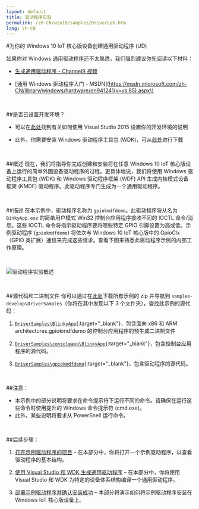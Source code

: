 ```yaml
---
layout: default
title: 驱动程序实验
permalink: /zh-CN/win10/samples/DriverLab.htm
lang: zh-CN
---
```


#为你的 Windows 10 IoT 核心版设备创建通用驱动程序 \(UD\)

如果你对 Windows 通用驱动程序还不太熟悉，我们强烈建议你先阅读以下材料：

* [生成通用驱动程序 - Channel9 视频](https://channel9.msdn.com/Blogs/WinHEC/Building-a-Universal-Driver)

* \[通用 Windows 驱动程序入门 - MSDN\]\(https://msdn.microsoft.com/zh-CN/library/windows/hardware/dn941241(v=vs.85).aspx\)

<br/>

##是否已设置开发环境？

* 可以在[此处]({{site.baseurl}}/{{page.lang}}/win10/SetupPCRPI.htm)找到有关如何使用 Visual Studio 2015 设置你的开发环境的说明

* 此外，你需要安装 Windows 驱动程序工具包 \(WDK\)，可从[此处](https://msdn.microsoft.com/zh-CN/windows/hardware/dn913721)进行下载

<br/>

##概述
现在，我们将指导你完成创建和安装将在任意 Windows 10 IoT 核心版设备上运行的简单外围设备驱动程序的过程。更具体地说，我们将使用 Windows 驱动程序工具包 \(WDK\) 和 Windows 驱动程序框架 \(WDF\) API 生成内核模式设备框架 \(KMDF\) 驱动程序。此驱动程序专门生成为一个通用驱动程序。

<br/>

##描述
在本示例中，驱动程序名称为 `gpiokmdfdemo`。此驱动程序将从名为 `BinkyApp.exe` 的简单用户模式 Win32 控制台应用程序接收不同的 IOCTL 命令/消息。这些 IOCTL 命令将指示驱动程序要将哪些特定 GPIO 引脚设置为高或低。示例驱动程序 \(`gpiokmdfdemo`\) 将依次与 Windows 10 IoT 核心版中的 GpioClx（GPIO 类扩展）通信来完成这些请求。查看下图来熟悉此驱动程序示例的内部工作原理。

<br/>

![驱动程序实验概述]({{site.baseurl}}/images/DriverLab/drivers-overview.png)

<br/>

##源代码和二进制文件
你可以通过在[此处](https://github.com/ms-iot/samples/archive/develop.zip)下载所有示例的 zip 并导航到 `samples-develop\DriverSamples`（你将在其中发现以下 3 个文件夹），查找此示例的源代码：

1. [`DriverSamples\BlinkyApp`](https://github.com/ms-iot/samples/tree/develop/DriverSamples/BlinkyApp){:target="_blank"}，包含面向 x86 和 ARM architectures.gpiokmdfdemo 的控制台应用程序的预生成二进制文件

2. [`DriverSamples\consoleapp\BlinkyApp`](https://github.com/ms-iot/samples/tree/develop/DriverSamples/consoleapp/BlinkyApp){:target="_blank"}，包含控制台应用程序的源代码。

3. [`DriverSamples\gpiokmdfdemo`](https://github.com/ms-iot/samples/tree/develop/DriverSamples/gpiokmdfdemo){:target="_blank"}，包含驱动程序的源代码。

<br/>

##注意：
* 本示例中的部分说明将要求在命令提示符下运行不同的命令。请确保在运行这些命令时使用提升的 Windows 命令提示符 \(cmd.exe\)。
* 此外，某些说明将要求从 PowerShell 运行命令。

<br/>

##后续步骤：

1. [打开示例驱动程序的项目]({{site.baseurl}}/{{page.lang}}/win10/samples/DriverLab1.htm) – 在本部分中，你将打开一个示例驱动程序，以查看驱动程序的基本结构。

2. [使用 Visual Studio 和 WDK 生成通用驱动程序]({{site.baseurl}}/{{page.lang}}/win10/samples/DriverLab2.htm) – 在本部分中，你将使用 Visual Studio 和 WDK 为特定的设备体系结构编译一个通用驱动程序。

3. [部署示例驱动程序并确认安装成功]({{site.baseurl}}/{{page.lang}}/win10/samples/DriverLab3.htm) – 本部分将演示如何将示例驱动程序安装在 Windows IoT 核心版设备上。
